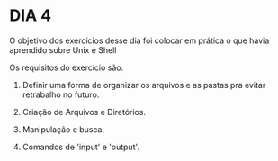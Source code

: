 # DIA 4

O objetivo dos exercícios desse dia foi colocar em prática o que havia aprendido sobre Unix e Shell

Os requisitos do exercício são:

1.  Definir uma forma de organizar os arquivos e as pastas pra evitar retrabalho no futuro.

2. Criação de Arquivos e Diretórios.

3. Manipulação e busca.

4. Comandos de 'input' e 'output'.
